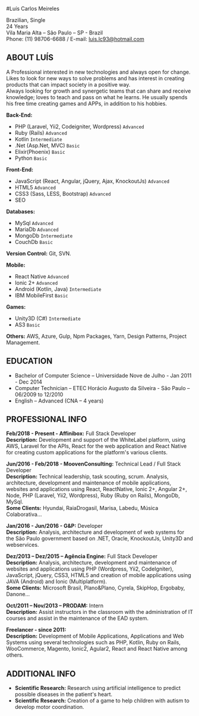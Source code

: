 #Luís Carlos Meireles

Brazilian, Single <br/>
24 Years<br/>
Vila Maria Alta – São Paulo – SP - Brazil<br/>
Phone: (11) 98706-6688 / E-mail: luis.lc93@hotmail.com<br/>

## ABOUT LUÍS

A Professional interested in new technologies and always open for change. Likes to look for new ways to solve problems and has interest in creating products that can impact society in a positive way.<br/>
Always looking for growth and synergetic teams that can share and receive knowledge; loves to teach and pass on what he learns.
He usually spends his free time creating games and APPs, in addition to his hobbies.

**Back-End:** 
 - PHP (Laravel, Yii2, Codeigniter, Wordpress) ```Advanced```
 - Ruby (Rails) ```Advanced```
 - Kotlin ```Intermediate```
 - .Net (Asp.Net, MVC) ```Basic```
 - Elixir(Phoenix) ```Basic```
 - Python ```Basic```

**Front-End:** 
 - JavaScript (React, Angular, jQuery, Ajax, KnockoutJs) ```Advanced```
 - HTML5 ```Advanced```
 - CSS3 (Sass, LESS, Bootstrap) ```Advanced```
 - SEO

**Databases:** 
 - MySql ```Advanced```
 - MariaDb ```Advanced```
 - MongoDb ```Intermediate```
 - CouchDb ```Basic```

**Version Control:** Git, SVN.

**Mobile:** 
 - React Native ```Advanced```
 - Ionic 2+ ```Advanced```
 - Android (Kotlin, Java) ```Intermediate```
 - IBM MobileFirst ```Basic```

**Games:** 
 - Unity3D (C#) ```Intermediate```
 - AS3 ```Basic```

**Others:** AWS, Azure, Gulp, Npm Packages, Yarn, Design Patterns, Project Management.

## EDUCATION

 - Bachelor of Computer Science – Universidade Nove de Julho - Jan 2011 - Dec 2014
 - Computer Technician – ETEC Horácio Augusto da Silveira - São Paulo – 06/2009 to 12/2010 
 - English – Advanced (CNA – 4 years)  

## PROFESSIONAL INFO

 **Feb/2018 - Present - Affinibox:** Full Stack Developer</br>
 **Description:** Development and support of the WhiteLabel platform, using AWS, Laravel for the APIs, React for the web application and React Native for creating custom applications for the platform's various clients.</br>

 **Jun/2016 - Feb/2018 - MoovenConsulting:** Technical Lead / Full Stack Developer</br>
 **Description:** Technical leadership, task scouting, scrum.
Analysis, architecture, development and maintenance of mobile applications, websites and applications using React, ReactNative, Ionic 2+, Angular 2+, Node, PHP (Laravel, Yii2, Wordpress), Ruby (Ruby on Rails), MongoDb, MySql.</br>
 **Some Clients:** Hyundai, RaiaDrogasil, Marisa, Labedu, Música Colaborativa...

 **Jan/2016 - Jun/2016 - G&P:** Developer</br>
 **Description:** Analysis, architecture and development of web systems for the São Paulo government based on .NET, Oracle, KnockoutJs, Unity3D and webservices.

 **Dez/2013 – Dez/2015 – Agência Engine:** Full Stack Developer</br>
 **Description:** Analysis, architecture, development and maintenance of websites and applications using PHP (Wordpress, Yii2, CodeIgniter), JavaScript, jQuery, CSS3, HTML5 and creation of mobile applications using JAVA (Android) and Ionic (Multiplatform).</br>
 **Some Clients:** Microsoft Brasil, Plano&Plano, Cyrela, SkipHop, Ergobaby, Danone...
  
 **Oct/2011 – Nov/2013 – PRODAM:** Intern</br>
 **Description:** Assist instructors in the classroom with the administration of IT courses and assist in the maintenance of the EAD system.

 **Freelancer - since 2011:**</br>
 **Description:** Development of Mobile Applications, Applications and Web Systems using several technologies such as PHP, Kotlin, Ruby on Rails, WooCommerce, Magento, Ionic2, Agular2, React and React Native among others.

## ADDITIONAL INFO

 - **Scientific Research:** Research using artificial intelligence to predict possible diseases in the patient's heart.
 - **Scientific Research:** Creation of a game to help children with autism to develop motor coordination.

